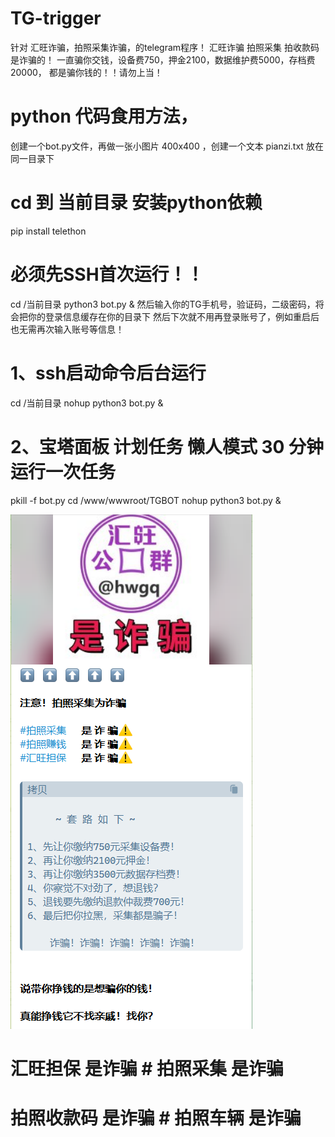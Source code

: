 # TG-trigger
针对 汇旺诈骗，拍照采集诈骗，的telegram程序！
汇旺诈骗 拍照采集 拍收款码 是诈骗的！
一直骗你交钱，设备费750，押金2100，数据维护费5000，存档费20000，
都是骗你钱的！！请勿上当！



# python 代码食用方法，
创建一个bot.py文件，再做一张小图片 400x400 ，创建一个文本 pianzi.txt 放在同一目录下


# cd 到 当前目录 安装python依赖
pip install telethon


# 必须先SSH首次运行！！
cd /当前目录
python3 bot.py &
然后输入你的TG手机号，验证码，二级密码，将会把你的登录信息缓存在你的目录下
然后下次就不用再登录账号了，例如重启后也无需再次输入账号等信息！


# 1、ssh启动命令后台运行
cd /当前目录
nohup python3 bot.py &


# 2、宝塔面板 计划任务 懒人模式 30 分钟运行一次任务
pkill -f bot.py
cd /www/wwwroot/TGBOT
nohup python3 bot.py &


![image](https://github.com/5yfx/TG-trigger/blob/main/IMG/%E7%A4%BA%E4%BE%8B.png)


# 汇旺担保 是诈骗   # 拍照采集 是诈骗
# 拍照收款码 是诈骗  # 拍照车辆 是诈骗

